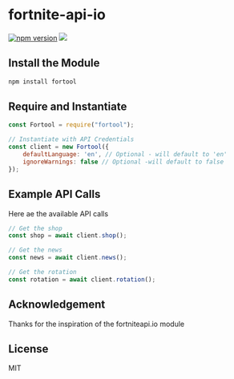 # fortnite-api-io

[![npm version](https://flat.badgen.net/npm/v/fortnite-api-io)](https://www.npmjs.com/package/fortool)
![](https://github.com/Artforlfmj/fortool-wrapper.git)


## Install the Module
```bash
npm install fortool
```

## Require and Instantiate
```js
const Fortool = require("fortool");

// Instantiate with API Credentials
const client = new Fortool({
    defaultLanguage: 'en', // Optional - will default to 'en'
    ignoreWarnings: false // Optional -will default to false
});
```

## Example API Calls
Here ae the available API calls

```js
// Get the shop
const shop = await client.shop();

// Get the news
const news = await client.news();

// Get the rotation
const rotation = await client.rotation();
```



## Acknowledgement
Thanks for the inspiration of the fortniteapi.io module

## License
MIT